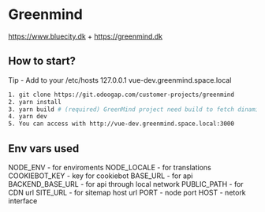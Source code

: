 # Greenmind

https://www.bluecity.dk + https://greenmind.dk

## How to start?

Tip - Add to your /etc/hosts
127.0.0.1       vue-dev.greenmind.space.local

```sh
1. git clone https://git.odoogap.com/customer-projects/greenmind
2. yarn install
3. yarn build # (required) GreenMind project need build to fetch dinamic routes from ODOO
4. yarn dev
5. You can access with http://vue-dev.greenmind.space.local:3000
```

## Env vars used

NODE_ENV - for enviroments
NODE_LOCALE - for translations
COOKIEBOT_KEY - key for cookiebot
BASE_URL - for api
BACKEND_BASE_URL - for api through local network
PUBLIC_PATH - for CDN url
SITE_URL - for sitemap host url
PORT - node port
HOST - netork interface
